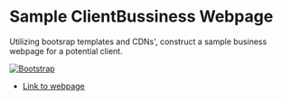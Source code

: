 # Sample ClientBussiness Webpage
Utilizing bootsrap templates and CDNs', construct a sample business webpage for a potential client.

[![Bootstrap](https://getbootstrap.com)](https://getbootstrap.com/)
* [Link to webpage](https://andylido.github.io/SampleBusinessWebpage/)
